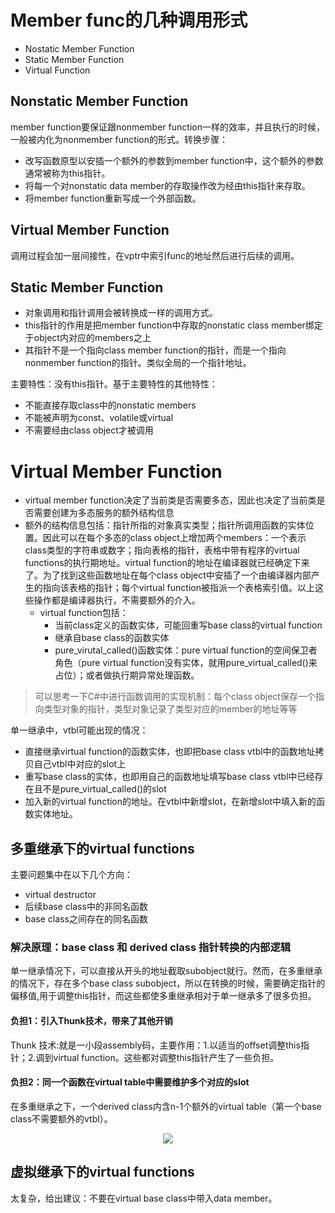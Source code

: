 # Member func的几种调用形式
- Nostatic Member Function
- Static Member Function
- Virtual Function
## Nonstatic Member Function
member function要保证跟nonmember function一样的效率，并且执行的时候，一般被内化为nonmember function的形式。转换步骤：
- 改写函数原型以安插一个额外的参数到member function中，这个额外的参数通常被称为this指针。
- 将每一个对nonstatic data member的存取操作改为经由this指针来存取。
- 将member function重新写成一个外部函数。
## Virtual Member Function
调用过程会加一层间接性，在vptr中索引func的地址然后进行后续的调用。
## Static Member Function
- 对象调用和指针调用会被转换成一样的调用方式。
- this指针的作用是把member function中存取的nonstatic class member绑定于object内对应的members之上
- 其指针不是一个指向class member function的指针，而是一个指向nonmember function的指针。类似全局的一个指针地址。

主要特性：没有this指针。基于主要特性的其他特性：
- 不能直接存取class中的nonstatic members
- 不能被声明为const、volatile或virtual
- 不需要经由class object才被调用

# Virtual Member Function
- virtual member function决定了当前类是否需要多态，因此也决定了当前类是否需要创建为多态服务的额外结构信息
- 额外的结构信息包括：指针所指的对象真实类型；指针所调用函数的实体位置。因此可以在每个多态的class object上增加两个members：一个表示class类型的字符串或数字；指向表格的指针，表格中带有程序的virtual functions的执行期地址。virtual function的地址在编译器就已经确定下来了。为了找到这些函数地址在每个class object中安插了一个由编译器内部产生的指向该表格的指针；每个virtual function被指派一个表格索引值。以上这些操作都是编译器执行，不需要额外的介入。
  - virtual function包括：
    - 当前class定义的函数实体，可能回重写base class的virtual function
    - 继承自base class的函数实体
    - pure_virutal_called()函数实体：pure virtual function的空间保卫者角色（pure virtual function没有实体，就用pure_virtual_called()来占位）；或者做执行期异常处理函数。
> 可以思考一下C#中进行函数调用的实现机制：每个class object保存一个指向类型对象的指针，类型对象记录了类型对应的member的地址等等

单一继承中，vtbl可能出现的情况：
- 直接继承virtual function的函数实体，也即把base class vtbl中的函数地址拷贝自己vtbl中对应的slot上
- 重写base class的实体，也即用自己的函数地址填写base class vtbl中已经存在且不是pure_virtual_called()的slot
- 加入新的virtual function的地址。在vtbl中新增slot，在新增slot中填入新的函数实体地址。

## 多重继承下的virtual functions
主要问题集中在以下几个方向：
- virtual destructor
- 后续base class中的非同名函数
- base class之间存在的同名函数

### 解决原理：base class 和 derived class 指针转换的内部逻辑
单一继承情况下，可以直接从开头的地址截取subobject就行。然而，在多重继承的情况下，存在多个base class subobject，所以在转换的时候，需要确定指针的偏移值,用于调整this指针，而这些都使多重继承相对于单一继承多了很多负担。

#### 负担1：引入Thunk技术，带来了其他开销
Thunk 技术:就是一小段assembly码，主要作用：1.以适当的offset调整this指针；2.调到virtual function。这些都对调整this指针产生了一些负担。

#### 负担2：同一个函数在virtual table中需要维护多个对应的slot
在多重继承之下，一个derived class内含n-1个额外的virtual table（第一个base class不需要额外的vtbl）。

<div align="center">

![][MI_Vtbls]

</div>

[MI_Vtbls]: ./MI_Vtbls.jpg

## 虚拟继承下的virtual functions
太复杂，给出建议：不要在virtual base class中带入data member。